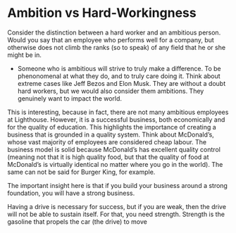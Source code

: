 
# Ambition vs Hard-Workingness
Consider the distinction between a hard worker and an ambitious person. Would you say that an employee who performs well for a company, but otherwise does not climb the ranks (so to speak) of any field that he or she might be in. 
- Someone who is ambitious will strive to truly make a difference. To be phenonomenal at what they do, and to truly care doing it. Think about extreme cases like Jeff Bezos and Elon Musk. They are without a doubt hard workers, but we would also consider them ambitions. They genuinely want to impact the world.

This is interesting, because in fact, there are not many ambitious employees at Lighthouse. However, it is a successful business, both economically and for the quality of education. This highlights the importance of creating a business that is grounded in a quality system. Think about McDonald’s, whose vast majority of employees are considered cheap labour. The business model is solid because McDonald’s has excellent quality control (meaning not that it is high quality food, but that the quality of food at McDonald’s is virtually identical no matter where you go in the world). The same can not be said for Burger King, for example. 

The important insight here is that if you build your business around a strong foundation, you will have a strong business.

Having a drive is necessary for success, but if you are weak, then the drive will not be able to sustain itself. For that, you need strength. Strength is the gasoline that propels the car (the drive) to move
